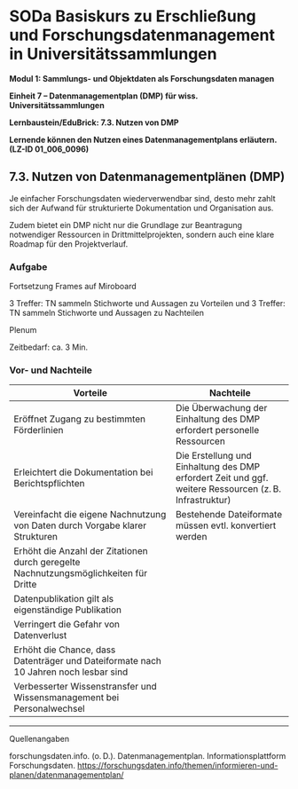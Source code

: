 <!--

-->

# SODa Basiskurs zu Erschließung und Forschungsdatenmanagement in Universitätssammlungen

**Modul 1: Sammlungs- und Objektdaten als Forschungsdaten managen**

**Einheit 7 – Datenmanagementplan (DMP) für wiss. Universitätssammlungen**

**Lernbaustein/EduBrick: 7.3. Nutzen von DMP**

**Lernende können den Nutzen eines Datenmanagementplans erläutern. (LZ-ID 01\_006\_0096)**


## 7.3. Nutzen von Datenmanagementplänen (DMP)

Je einfacher Forschungsdaten wiederverwendbar sind, desto mehr zahlt sich der Aufwand für strukturierte Dokumentation und Organisation aus. 

Zudem bietet ein DMP nicht nur die Grundlage zur Beantragung notwendiger Ressourcen in Drittmittelprojekten, sondern auch eine klare Roadmap für den Projektverlauf.

### Aufgabe

Fortsetzung Frames auf Miroboard

3 Treffer: TN sammeln Stichworte und Aussagen zu Vorteilen
und
3 Treffer: TN sammeln Stichworte und Aussagen zu Nachteilen

Plenum

Zeitbedarf: ca. 3 Min.

### Vor- und Nachteile

| **Vorteile**                                                                                     | **Nachteile**                                                                                      |
|--------------------------------------------------------------------------------------------------|----------------------------------------------------------------------------------------------------|
| Eröffnet Zugang zu bestimmten Förderlinien                                                      | Die Überwachung der Einhaltung des DMP erfordert personelle Ressourcen                            |
| Erleichtert die Dokumentation bei Berichtspflichten                                              | Die Erstellung und Einhaltung des DMP erfordert Zeit und ggf. weitere Ressourcen (z. B. Infrastruktur) |
| Vereinfacht die eigene Nachnutzung von Daten durch Vorgabe klarer Strukturen                    | Bestehende Dateiformate müssen evtl. konvertiert werden                                           |
| Erhöht die Anzahl der Zitationen durch geregelte Nachnutzungsmöglichkeiten für Dritte           |                                                                                                    |
| Datenpublikation gilt als eigenständige Publikation                                             |                                                                                                    |
| Verringert die Gefahr von Datenverlust                                                          |                                                                                                    |
| Erhöht die Chance, dass Datenträger und Dateiformate nach 10 Jahren noch lesbar sind            |                                                                                                    |
| Verbesserter Wissenstransfer und Wissensmanagement bei Personalwechsel                          |                                                                                                    |




-----------
Quellenangaben

forschungsdaten.info. (o. D.). Datenmanagementplan. Informationsplattform Forschungsdaten. https://forschungsdaten.info/themen/informieren-und-planen/datenmanagementplan/


